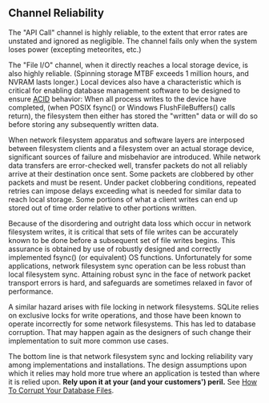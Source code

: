 ## Channel Reliability



 The "API Call" channel is highly reliable, to the extent
 that error rates are unstated and ignored as negligible.
 The channel fails only when the system loses power
 (excepting meteorites, etc.)




 The "File I/O" channel, when it directly reaches a local storage device,
 is also highly reliable.
 (Spinning storage MTBF exceeds 1 million hours,
 and NVRAM lasts longer.)
 Local devices also have a characteristic
 which is critical for enabling database management software
 to be designed to ensure [ACID](transactional.html) behavior:
 When all process writes to the device have completed,
 (when POSIX fsync() or Windows FlushFileBuffers() calls return),
 the filesystem then either has
 stored the "written" data or will do so
 before storing any subsequently written data.




 When network filesystem apparatus and software layers are interposed
 between filesystem clients and a filesystem over an actual storage device,
 significant sources of failure and misbehavior are introduced.
 While network data transfers are error\-checked well, transfer packets
 do not all reliably arrive at their destination once sent.
 Some packets are clobbered by other packets and must be resent.
 Under packet clobbering conditions, repeated retries
 can impose delays exceeding
 what is needed for similar data to reach local storage.
 Some portions of what a client writes can end up stored
 out of time order relative to other portions written.




 Because of the disordering and outright data loss
 which occur in network filesystem writes, it is critical
 that sets of file writes can be accurately known to be done
 before a subsequent set of file writes begins.
 This assurance is obtained by use of robustly designed
 and correctly implemented fsync() (or equivalent) OS functions.
 Unfortunately for some applications, network filesystem sync
 operation can be less robust than local filesystem sync.
 Attaining robust sync in the face of network packet transport errors
 is hard, and safeguards are sometimes relaxed in favor of performance.




 A similar hazard arises with file locking in network filesystems.
 SQLite relies on exclusive locks for write operations, and those have
 been known to operate incorrectly for some network filesystems. This
 has led to database corruption. That may happen again as the designers
 of such change their implementation to suit more common use cases.




 The bottom line is that network filesystem sync and locking reliability
 vary among implementations and installations. The design
 assumptions upon which it relies may hold more true where
 an application is tested than where it is relied upon.
 **Rely upon it at your (and your customers') peril.**
 See [How To Corrupt Your Database Files](lockingv3.html#how_to_corrupt).



